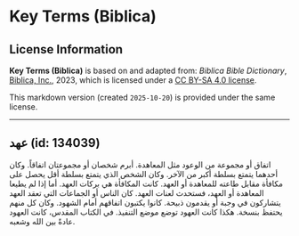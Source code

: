 # Key Terms (Biblica)

## License Information

**Key Terms (Biblica)** is based on and adapted from: _Biblica Bible Dictionary_, [Biblica, Inc.](https://www.biblica.com/), 2023, which is licensed under a [CC BY-SA 4.0 license](https://creativecommons.org/licenses/by-sa/4.0/legalcode.en).

This markdown version (created `2025-10-20`) is provided under the same license.



--------------------------------

## عهد (id: 134039)

اتفاق أو مجموعة من الوعود مثل المعاهدة. أبرم شخصان أو مجموعتان اتفاقاً. وكان أحدهما يتمتع بسلطة أكبر من الآخر. وكان الشخص الذي يتمتع بسلطة أقل يحصل على مكافأة مقابل طاعته للمعاهدة أو العهد. كانت المكافأة هي بركات العهد. أما إذا لم يطيعا المعاهدة أو العهد، فستحدث لعنات العهد. كان الناس أو الجماعات التي تعقد العهد يتشاركون في وجبة أو يقدمون ذبيحة. كانوا يكتبون اتفاقهم أمام الشهود. وكان كل منهم يحتفظ بنسخة. هكذا كانت العهود توضع موضع التنفيذ. في الكتاب المقدس، كانت العهود عادةً بين الله وشعبه.


